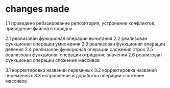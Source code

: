 # changes made

1.1 проведено ребазирование репозитория, устронение конфликтов, приведение файлов в порядок

2.1 реализован функционал операции вычитания
2.2 реализован функционал операции умножения
2.3 реализован функционал операции деления
2.4 реализован функционал операции сложения строк
2.5 реализован функционал операции отрицание значения
2.6 реализован функционал операции сложение массивов

3.1 корректировка названий перемнных
3.2 корректировка названий переменных
3.3 исправление и доработка операции сложение массивов

